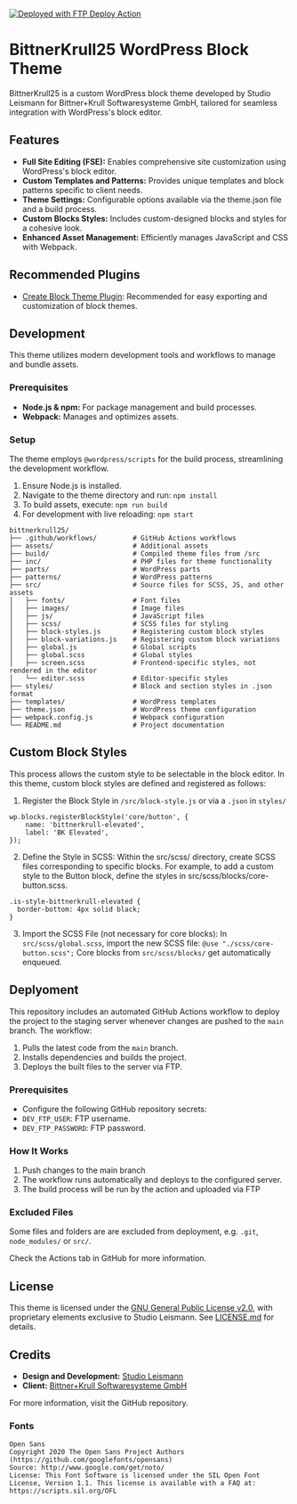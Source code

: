[<img alt="Deployed with FTP Deploy Action" src="https://img.shields.io/badge/Deployed With-FTP DEPLOY ACTION-%3CCOLOR%3E?style=for-the-badge&color=0077b6">](https://github.com/SamKirkland/FTP-Deploy-Action)

# BittnerKrull25 WordPress Block Theme
BittnerKrull25 is a custom WordPress block theme developed by Studio Leismann for Bittner+Krull Softwaresysteme GmbH, tailored for seamless integration with WordPress's block editor.

## Features
- **Full Site Editing (FSE):** Enables comprehensive site customization using WordPress's block editor.
- **Custom Templates and Patterns:** Provides unique templates and block patterns specific to client needs.
- **Theme Settings:** Configurable options available via the theme.json file and a build process.
- **Custom Blocks Styles:** Includes custom-designed blocks and styles for a cohesive look.
- **Enhanced Asset Management:** Efficiently manages JavaScript and CSS with Webpack.

## Recommended Plugins
- [Create Block Theme Plugin](https://wordpress.org/plugins/create-block-theme/): Recommended for easy exporting and customization of block themes.

## Development
This theme utilizes modern development tools and workflows to manage and bundle assets.

### Prerequisites
- **Node.js & npm:** For package management and build processes.
- **Webpack:** Manages and optimizes assets.

### Setup
The theme employs `@wordpress/scripts` for the build process, streamlining the development workflow.

1. Ensure Node.js is installed.
2. Navigate to the theme directory and run:
   `npm install`
4. To build assets, execute:
   `npm run build`
5. For development with live reloading:
   `npm start`

```
bittnerkrull25/
├── .github/workflows/         # GitHub Actions workflows
├── assets/                    # Additional assets
├── build/                     # Compiled theme files from /src
├── inc/                       # PHP files for theme functionality
├── parts/                     # WordPress parts
├── patterns/                  # WordPress patterns
├── src/                       # Source files for SCSS, JS, and other assets
│   ├── fonts/                 # Font files
│   ├── images/                # Image files
│   ├── js/                    # JavaScript files
│   ├── scss/                  # SCSS files for styling
│   ├── block-styles.js        # Registering custom block styles
│   ├── block-variations.js    # Registering custom block variations
│   ├── global.js              # Global scripts
│   ├── global.scss            # Global styles
│   ├── screen.scss            # Frontend-specific styles, not rendered in the editor
│   └── editor.scss            # Editor-specific styles
├── styles/                    # Block and section styles in .json format
├── templates/                 # WordPress templates
├── theme.json                 # WordPress theme configuration
├── webpack.config.js          # Webpack configuration
└── README.md                  # Project documentation
```


## Custom Block Styles
This process allows the custom style to be selectable in the block editor.
In this theme, custom block styles are defined and registered as follows:

1. Register the Block Style in `/src/block-style.js` or via a `.json` in `styles/`
```
wp.blocks.registerBlockStyle('core/button', {
	name: 'bittnerkrull-elevated',
	label: 'BK Elevated',
});
```
2. Define the Style in SCSS:
Within the src/scss/ directory, create SCSS files corresponding to specific blocks. For example, to add a custom style to the Button block, define the styles in src/scss/blocks/core-button.scss.
```
.is-style-bittnerkrull-elevated {
  border-bottom: 4px solid black;
}
```
3. Import the SCSS File (not necessary for core blocks):
In `src/scss/global.scss`, import the new SCSS file:
`@use "./scss/core-button.scss";`
Core blocks from `src/scss/blocks/` get automatically enqueued. 


## Deplyoment

This repository includes an automated GitHub Actions workflow to deploy the project to the staging server whenever changes are pushed to the `main` branch. 
The workflow:

1. Pulls the latest code from the `main` branch.
2. Installs dependencies and builds the project.
3. Deploys the built files to the server via FTP.

### Prerequisites
- Configure the following GitHub repository secrets:
 - `DEV_FTP_USER`: FTP username.
 - `DEV_FTP_PASSWORD`: FTP password.

### How It Works
1. Push changes to the main branch
2. The workflow runs automatically and deploys to the configured server.
3. The build process will be run by the action and uploaded via FTP

### Excluded Files
Some files and folders are are excluded from deployment, e.g. `.git`, `node_modules/` or `src/`.

Check the Actions tab in GitHub for more information.


## License

This theme is licensed under the [GNU General Public License v2.0](https://www.gnu.org/licenses/old-licenses/gpl-2.0.html), with proprietary elements exclusive to Studio Leismann. See [LICENSE.md](LICENSE) for details.


## Credits
*   **Design and Development:** [Studio Leismann](https://www.studioleismann.com/)
*   **Client:** [Bittner+Krull Softwaresysteme GmbH](https://www.bittner-krull.de/)

For more information, visit the GitHub repository.


### Fonts

```
Open Sans
Copyright 2020 The Open Sans Project Authors (https://github.com/googlefonts/opensans)
Source: http://www.google.com/get/noto/
License: This Font Software is licensed under the SIL Open Font License, Version 1.1. This license is available with a FAQ at: https://scripts.sil.org/OFL
```
